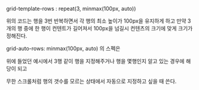 grid-template-rows : repeat(3, minmax(100px, auto))

위의 코드는 행을 3번 반복하면서 각 행의 최소  높이가 100px을 유지하게 하고
만약 3개의 행 중에 한 행이 컨텐트가 길어져서 100px을 넘길시 컨텐츠의 크기에 맞게 크기가 정해진다.

grid-auto-rows: minmax(100px, auto) 의 스펙은

위에 들었던 예시에서 3행 같이 행을 지정해주거나 행을 몇행인지 알고 있는 경우에 해당이 되고

무한 스크롤처럼 행의 갯수를 모르는 상태에서 자동으로 지정하고 싶을 때 쓴다.

